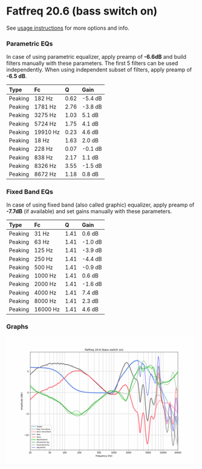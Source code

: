 # Fatfreq 20.6 (bass switch on)
See [usage instructions](https://github.com/jaakkopasanen/AutoEq#usage) for more options and info.

### Parametric EQs
In case of using parametric equalizer, apply preamp of **-6.6dB** and build filters manually
with these parameters. The first 5 filters can be used independently.
When using independent subset of filters, apply preamp of **-6.5 dB**.

| Type    | Fc       |    Q | Gain    |
|:--------|:---------|:-----|:--------|
| Peaking | 182 Hz   | 0.62 | -5.4 dB |
| Peaking | 1781 Hz  | 2.76 | -3.8 dB |
| Peaking | 3275 Hz  | 1.03 | 5.1 dB  |
| Peaking | 5724 Hz  | 1.75 | 4.1 dB  |
| Peaking | 19910 Hz | 0.23 | 4.6 dB  |
| Peaking | 18 Hz    | 1.63 | 2.0 dB  |
| Peaking | 228 Hz   | 0.07 | -0.1 dB |
| Peaking | 838 Hz   | 2.17 | 1.1 dB  |
| Peaking | 8326 Hz  | 3.55 | -1.5 dB |
| Peaking | 8672 Hz  | 1.18 | 0.8 dB  |

### Fixed Band EQs
In case of using fixed band (also called graphic) equalizer, apply preamp of **-7.7dB**
(if available) and set gains manually with these parameters.

| Type    | Fc       |    Q | Gain    |
|:--------|:---------|:-----|:--------|
| Peaking | 31 Hz    | 1.41 | 0.6 dB  |
| Peaking | 63 Hz    | 1.41 | -1.0 dB |
| Peaking | 125 Hz   | 1.41 | -3.9 dB |
| Peaking | 250 Hz   | 1.41 | -4.4 dB |
| Peaking | 500 Hz   | 1.41 | -0.9 dB |
| Peaking | 1000 Hz  | 1.41 | 0.6 dB  |
| Peaking | 2000 Hz  | 1.41 | -1.6 dB |
| Peaking | 4000 Hz  | 1.41 | 7.4 dB  |
| Peaking | 8000 Hz  | 1.41 | 2.3 dB  |
| Peaking | 16000 Hz | 1.41 | 4.6 dB  |

### Graphs
![](./Fatfreq%2020.6%20(bass%20switch%20on).png)